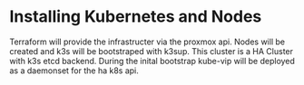 # Installing Kubernetes and Nodes

Terraform will provide the infrastructer via the proxmox api. Nodes will be created and k3s will be bootstraped with k3sup. This cluster is a HA Cluster with k3s etcd backend. During the inital bootstrap kube-vip will be deployed as a daemonset for the ha k8s api.